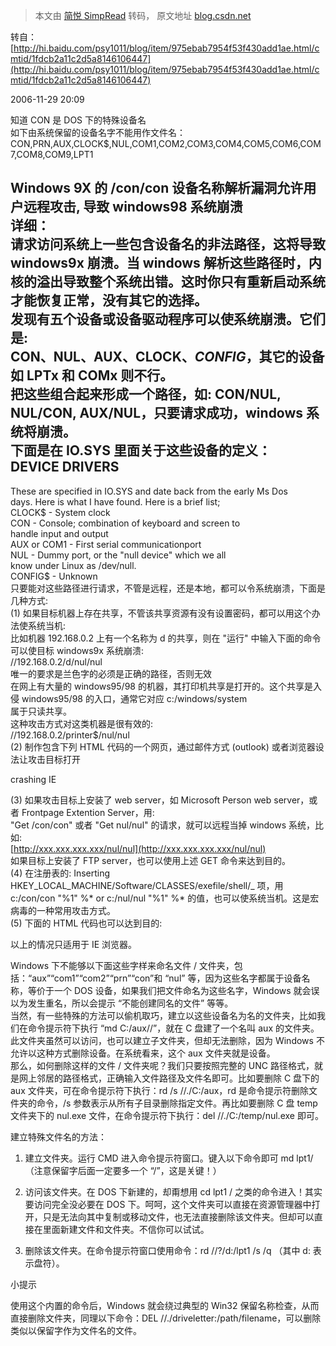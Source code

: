 > 本文由 [简悦 SimpRead](http://ksria.com/simpread/) 转码， 原文地址 [blog.csdn.net](https://blog.csdn.net/Nocky/article/details/6056695)

转自：[http://hi.baidu.com/psy1011/blog/item/975ebab7954f53f430add1ae.html/cmtid/1fdcb2a11c2d5a8146106447](http://hi.baidu.com/psy1011/blog/item/975ebab7954f53f430add1ae.html/cmtid/1fdcb2a11c2d5a8146106447)

2006-11-29 20:09

知道 CON 是 DOS 下的特殊设备名  
如下由系统保留的设备名字不能用作文件名：  
CON,PRN,AUX,CLOCK$,NUL,COM1,COM2,COM3,COM4,COM5,COM6,COM7,COM8,COM9,LPT1

Windows 9X 的 /con/con 设备名称解析漏洞允许用户远程攻击, 导致 windows98 系统崩溃  
详细：  
请求访问系统上一些包含设备名的非法路径，这将导致 windows9x 崩溃。当 windows 解析这些路径时，内核的溢出导致整个系统出错。这时你只有重新启动系统才能恢复正常，没有其它的选择。  
发现有五个设备或设备驱动程序可以使系统崩溃。它们是:  
CON、NUL、AUX、CLOCK$、CONFIG$，其它的设备如 LPTx 和 COMx 则不行。  
把这些组合起来形成一个路径，如: CON/NUL, NUL/CON, AUX/NUL，只要请求成功，windows 系统将崩溃。  
下面是在 IO.SYS 里面关于这些设备的定义：  
DEVICE DRIVERS  
--------------  
These are specified in IO.SYS and date back from the early Ms Dos  
days. Here is what I have found. Here is a brief list;  
CLOCK$ - System clock  
CON - Console; combination of keyboard and screen to  
handle input and output  
AUX or COM1 - First serial communicationport  
NUL - Dummy port, or the "null device" which we all  
know under Linux as /dev/null.  
CONFIG$ - Unknown  
只要能对这些路径进行请求，不管是远程，还是本地，都可以令系统崩溃，下面是几种方式:  
(1) 如果目标机器上存在共享，不管该共享资源有没有设置密码，都可以用这个办法使系统当机:  
比如机器 192.168.0.2 上有一个名称为 d 的共享，则在 "运行" 中输入下面的命令可以使目标 windows9x 系统崩溃:  
//192.168.0.2/d/nul/nul  
唯一的要求是兰色字的必须是正确的路径，否则无效  
在网上有大量的 windows95/98 的机器，其打印机共享是打开的。这个共享是入侵 windows95/98 的入口，通常它对应 c:/windows/system  
属于只读共享。  
这种攻击方式对这类机器是很有效的:  
//192.168.0.2/printer$/nul/nul  
(2) 制作包含下列 HTML 代码的一个网页，通过邮件方式 (outlook) 或者浏览器设法让攻击目标打开  
  
  
crashing IE  
  
  
  
  
(3) 如果攻击目标上安装了 web server，如 Microsoft Person web server，或者 Frontpage Extention Server，用:  
"Get /con/con" 或者 "Get nul/nul" 的请求，就可以远程当掉 windows 系统，比如:  
[http://xxx.xxx.xxx.xxx/nul/nul](http://xxx.xxx.xxx.xxx/nul/nul)  
如果目标上安装了 FTP server，也可以使用上述 GET 命令来达到目的。  
(4) 在注册表的: Inserting HKEY_LOCAL_MACHINE/Software/CLASSES/exefile/shell/_ 项，用  
c:/con/con "%1" %* or c:/nul/nul "%1" %* 的值，也可以使系统当机。这是宏病毒的一种常用攻击方式。  
(5) 下面的 HTML 代码也可以达到目的:  
  
  
  
  
  
  
  
以上的情况只适用于 IE 浏览器。

Windows 下不能够以下面这些字样来命名文件 / 文件夹，包括：“aux”“com1”“com2”“prn”“con”和 “nul” 等，因为这些名字都属于设备名称，等价于一个 DOS 设备，如果我们把文件命名为这些名字，Windows 就会误以为发生重名，所以会提示 “不能创建同名的文件” 等等。  
当然，有一些特殊的方法可以偷机取巧，建立以这些设备名为名的文件夹，比如我们在命令提示符下执行 “md C:/aux//”，就在 C 盘建了一个名叫 aux 的文件夹。此文件夹虽然可以访问，也可以建立子文件夹，但却无法删除，因为 Windows 不允许以这种方式删除设备。在系统看来，这个 aux 文件夹就是设备。  
那么，如何删除这样的文件 / 文件夹呢？我们只要按照完整的 UNC 路径格式，就是网上邻居的路径格式，正确输入文件路径及文件名即可。比如要删除 C 盘下的 aux 文件夹，可在命令提示符下执行：rd /s //./C:/aux，rd 是命令提示符删除文件夹的命令，/s 参数表示从所有子目录删除指定文件。再比如要删除 C 盘 temp 文件夹下的 nul.exe 文件，在命令提示符下执行：del //./C:/temp/nul.exe 即可。

建立特殊文件名的方法：

1. 建立文件夹。运行 CMD 进入命令提示符窗口。键入以下命令即可 md lpt1/（注意保留字后面一定要多一个 “/”，这是关键！）

2. 访问该文件夹。在 DOS 下新建的，却甭想用 cd lpt1 / 之类的命令进入！其实要访问完全没必要在 DOS 下。呵呵，这个文件夹可以直接在资源管理器中打开，只是无法向其中复制或移动文件，也无法直接删除该文件夹。但却可以直接在里面新建文件和文件夹。不信你可以试试。

2. 删除该文件夹。在命令提示符窗口使用命令：rd //?/d:/lpt1 /s /q （其中 d: 表示盘符）。

小提示

使用这个内置的命令后，Windows 就会绕过典型的 Win32 保留名称检查，从而直接删除文件夹，同理以下命令：DEL //./driveletter:/path/filename，可以删除类似以保留字作为文件名的文件。